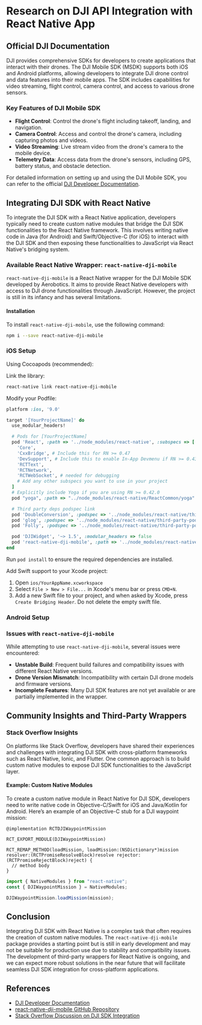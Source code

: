 # Research on DJI API Integration with React Native App

## Official DJI Documentation

DJI provides comprehensive SDKs for developers to create applications that interact with their drones. The DJI Mobile SDK (MSDK) supports both iOS and Android platforms, allowing developers to integrate DJI drone control and data features into their mobile apps. The SDK includes capabilities for video streaming, flight control, camera control, and access to various drone sensors.

### Key Features of DJI Mobile SDK

- **Flight Control**: Control the drone's flight including takeoff, landing, and navigation.
- **Camera Control**: Access and control the drone's camera, including capturing photos and videos.
- **Video Streaming**: Live stream video from the drone's camera to the mobile device.
- **Telemetry Data**: Access data from the drone's sensors, including GPS, battery status, and obstacle detection.

For detailed information on setting up and using the DJI Mobile SDK, you can refer to the official [DJI Developer Documentation](https://developer.dji.com/mobile-sdk/documentation/).

## Integrating DJI SDK with React Native

To integrate the DJI SDK with a React Native application, developers typically need to create custom native modules that bridge the DJI SDK functionalities to the React Native framework. This involves writing native code in Java (for Android) and Swift/Objective-C (for iOS) to interact with the DJI SDK and then exposing these functionalities to JavaScript via React Native's bridging system.

### Available React Native Wrapper: `react-native-dji-mobile`

`react-native-dji-mobile` is a React Native wrapper for the DJI Mobile SDK developed by Aerobotics. It aims to provide React Native developers with access to DJI drone functionalities through JavaScript. However, the project is still in its infancy and has several limitations.

#### Installation

To install `react-native-dji-mobile`, use the following command:

```bash
npm i --save react-native-dji-mobile
```

### iOS Setup

Using Cocoapods (recommended):

Link the library:

```bash
react-native link react-native-dji-mobile
```

Modify your Podfile:

```ruby
platform :ios, '9.0'

target '[YourProjectName]' do
  use_modular_headers!

  # Pods for [YourProjectName]
  pod 'React', :path => '../node_modules/react-native', :subspecs => [
    'Core',
    'CxxBridge', # Include this for RN >= 0.47
    'DevSupport', # Include this to enable In-App Devmenu if RN >= 0.43
    'RCTText',
    'RCTNetwork',
    'RCTWebSocket', # needed for debugging
    # Add any other subspecs you want to use in your project
  ]
  # Explicitly include Yoga if you are using RN >= 0.42.0
  pod "yoga", :path => "../node_modules/react-native/ReactCommon/yoga"

  # Third party deps podspec link
  pod 'DoubleConversion', :podspec => '../node_modules/react-native/third-party-podspecs/DoubleConversion.podspec', :modular_headers => false
  pod 'glog', :podspec => '../node_modules/react-native/third-party-podspecs/glog.podspec', :modular_headers => false
  pod 'Folly', :podspec => '../node_modules/react-native/third-party-podspecs/Folly.podspec', :modular_headers => false

  pod 'DJIWidget', '~> 1.5', :modular_headers => false
  pod 'react-native-dji-mobile', :path => '../node_modules/react-native-dji-mobile'
end
```

Run `pod install` to ensure the required dependencies are installed.

Add Swift support to your Xcode project:

1. Open `ios/YourAppName.xcworkspace`
2. Select `File > New > File...` in Xcode's menu bar or press `CMD+N`.
3. Add a new Swift file to your project, and when asked by Xcode, press `Create Bridging Header`. Do not delete the empty swift file.

### Android Setup

### Issues with `react-native-dji-mobile`

While attempting to use `react-native-dji-mobile`, several issues were encountered:

- **Unstable Build**: Frequent build failures and compatibility issues with different React Native versions.
- **Drone Version Mismatch**: Incompatibility with certain DJI drone models and firmware versions.
- **Incomplete Features**: Many DJI SDK features are not yet available or are partially implemented in the wrapper.

## Community Insights and Third-Party Wrappers

### Stack Overflow Insights

On platforms like Stack Overflow, developers have shared their experiences and challenges with integrating DJI SDK with cross-platform frameworks such as React Native, Ionic, and Flutter. One common approach is to build custom native modules to expose DJI SDK functionalities to the JavaScript layer.

#### Example: Custom Native Modules

To create a custom native module in React Native for DJI SDK, developers need to write native code in Objective-C/Swift for iOS and Java/Kotlin for Android. Here’s an example of an Objective-C stub for a DJI waypoint mission:

```objc
@implementation RCTDJIWaypointMission

RCT_EXPORT_MODULE(DJIWaypointMission)

RCT_REMAP_METHOD(loadMission, loadMission:(NSDictionary*)mission resolver:(RCTPromiseResolveBlock)resolve rejector:(RCTPromiseRejectBlock)reject) {
  // method body
}
```

```javascript
import { NativeModules } from "react-native";
const { DJIWaypointMission } = NativeModules;

DJIWaypointMission.loadMission(mission);
```

## Conclusion

Integrating DJI SDK with React Native is a complex task that often requires the creation of custom native modules. The `react-native-dji-mobile` package provides a starting point but is still in early development and may not be suitable for production use due to stability and compatibility issues. The development of third-party wrappers for React Native is ongoing, and we can expect more robust solutions in the near future that will facilitate seamless DJI SDK integration for cross-platform applications.

## References

- [DJI Developer Documentation](https://developer.dji.com/mobile-sdk/documentation/)
- [react-native-dji-mobile GitHub Repository](https://github.com/aerobotics/react-native-dji-mobile)
- [Stack Overflow Discussion on DJI SDK Integration](https://stackoverflow.com/questions/57937715/can-i-use-dji-mobile-sdk-with-any-cross-platform-framework)
